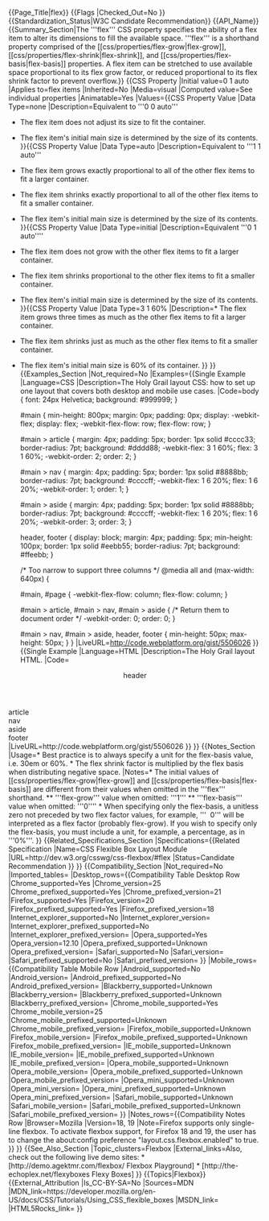{{Page_Title|flex}}
{{Flags
|Checked_Out=No
}}
{{Standardization_Status|W3C Candidate Recommendation}}
{{API_Name}}
{{Summary_Section|The '''flex''' CSS property specifies the ability of a flex item to alter its dimensions to fill the available space. '''flex''' is a shorthand property comprised of the [[css/properties/flex-grow|flex-grow]], [[css/properties/flex-shrink|flex-shrink]], and [[css/properties/flex-basis|flex-basis]] properties. A flex item can be stretched to use available space proportional to its flex grow factor, or reduced proportional to its flex shrink factor to prevent overflow.}}
{{CSS Property
|Initial value=0 1 auto
|Applies to=flex items
|Inherited=No
|Media=visual
|Computed value=See individual properties
|Animatable=Yes
|Values={{CSS Property Value
|Data Type=none
|Description=Equivalent to '''0 0 auto'''
* The flex item does not adjust its size to fit the container.
* The flex item's initial main size is determined by the size of its contents.
}}{{CSS Property Value
|Data Type=auto
|Description=Equivalent to '''1 1 auto'''
* The flex item grows exactly proportional to all of the other flex items to fit a larger container.
* The flex item shrinks exactly proportional to all of the other flex items to fit a smaller container.
* The flex item's initial main size is determined by the size of its contents.
}}{{CSS Property Value
|Data Type=initial
|Description=Equivalent '''0 1 auto''''
* The flex item does not grow with the other flex items to fit a larger container.
* The flex item shrinks proportional to the other flex items to fit a smaller container.
* The flex item's initial main size is determined by the size of its contents.
}}{{CSS Property Value
|Data Type=3 1 60%
|Description=* The flex item grows three times as much as the other flex items to fit a larger container.
* The flex item shrinks just as much as the other flex items to fit a smaller container.
* The flex item's initial main size is 60% of its container.
}}
}}
{{Examples_Section
|Not_required=No
|Examples={{Single Example
|Language=CSS
|Description=The Holy Grail layout CSS: how to set up one layout that covers both desktop and mobile use cases.
|Code=body {
   font: 24px Helvetica;
   background: #999999;
  }
 
  #main {
   min-height: 800px;
   margin: 0px;
   padding: 0px;
   display: -webkit-flex;
   display:         flex;
   -webkit-flex-flow: row;
           flex-flow: row;
   }
  
  #main > article {
   margin: 4px;
   padding: 5px;
   border: 1px solid #cccc33;
   border-radius: 7pt;
   background: #dddd88;
   -webkit-flex: 3 1 60%;
           flex: 3 1 60%;
   -webkit-order: 2;
           order: 2;
   }
   
  #main > nav {
   margin: 4px;
   padding: 5px;
   border: 1px solid #8888bb;
   border-radius: 7pt;
   background: #ccccff;
   -webkit-flex: 1 6 20%;
           flex: 1 6 20%;
   -webkit-order: 1;
           order: 1;
   }
   
  #main > aside {
   margin: 4px;
   padding: 5px;
   border: 1px solid #8888bb;
   border-radius: 7pt;
   background: #ccccff;
   -webkit-flex: 1 6 20%;
           flex: 1 6 20%;
   -webkit-order: 3;
           order: 3;
   }
  
  header, footer {
   display: block;
   margin: 4px;
   padding: 5px;
   min-height: 100px;
   border: 1px solid #eebb55;
   border-radius: 7pt;
   background: #ffeebb;
   }
  
  /* Too narrow to support three columns */
  @media all and (max-width: 640px) {
   
   #main, #page {
    -webkit-flex-flow: column;
            flex-flow: column;
   }
 
   #main > article, #main > nav, #main > aside {
    /* Return them to document order */
    -webkit-order: 0;
            order: 0;
   }
   
   #main > nav, #main > aside, header, footer {
    min-height: 50px;
    max-height: 50px;
   }
  }
|LiveURL=http://code.webplatform.org/gist/5506026
}}{{Single Example
|Language=HTML
|Description=The Holy Grail layout HTML.
|Code=<!DOCTYPE html>
<html lang="en">
  <head>
    <style>
    </style>
  </head>
  <body>
 <header>header</header>
 <div id='main'>
    <article>article</article>
    <nav>nav</nav>
    <aside>aside</aside>
 </div>
 <footer>footer</footer>
  </body>
</html>
|LiveURL=http://code.webplatform.org/gist/5506026
}}
}}
{{Notes_Section
|Usage=* Best practice is to always specify a unit for the flex-basis value, i.e. 30em or 60%.
* The flex shrink factor is multiplied by the flex basis when distributing negative space.
|Notes=* The initial values of [[css/properties/flex-grow|flex-grow]] and  [[css/properties/flex-basis|flex-basis]] are different from their values when omitted in the '''flex''' shorthand.
** '''flex-grow''' value when omitted: '''1'''
** '''flex-basis''' value when omitted: '''0''''
* When specifying only the flex-basis, a unitless zero not preceded by two flex factor values, for example, '''&nbsp;&nbsp;0''' will be interpreted as a flex factor (probably flex-grow). If you wish to specify only the flex-basis, you must include a unit, for example, a percentage, as in '''0%'''.
}}
{{Related_Specifications_Section
|Specifications={{Related Specification
|Name=CSS Flexible Box Layout Module
|URL=http://dev.w3.org/csswg/css-flexbox/#flex
|Status=Candidate Recommendation
}}
}}
{{Compatibility_Section
|Not_required=No
|Imported_tables=
|Desktop_rows={{Compatibility Table Desktop Row
|Chrome_supported=Yes
|Chrome_version=25
|Chrome_prefixed_supported=Yes
|Chrome_prefixed_version=21
|Firefox_supported=Yes
|Firefox_version=20
|Firefox_prefixed_supported=Yes
|Firefox_prefixed_version=18
|Internet_explorer_supported=No
|Internet_explorer_version=
|Internet_explorer_prefixed_supported=No
|Internet_explorer_prefixed_version=
|Opera_supported=Yes
|Opera_version=12.10
|Opera_prefixed_supported=Unknown
|Opera_prefixed_version=
|Safari_supported=No
|Safari_version=
|Safari_prefixed_supported=No
|Safari_prefixed_version=
}}
|Mobile_rows={{Compatibility Table Mobile Row
|Android_supported=No
|Android_version=
|Android_prefixed_supported=No
|Android_prefixed_version=
|Blackberry_supported=Unknown
|Blackberry_version=
|Blackberry_prefixed_supported=Unknown
|Blackberry_prefixed_version=
|Chrome_mobile_supported=Yes
|Chrome_mobile_version=25
|Chrome_mobile_prefixed_supported=Unknown
|Chrome_mobile_prefixed_version=
|Firefox_mobile_supported=Unknown
|Firefox_mobile_version=
|Firefox_mobile_prefixed_supported=Unknown
|Firefox_mobile_prefixed_version=
|IE_mobile_supported=Unknown
|IE_mobile_version=
|IE_mobile_prefixed_supported=Unknown
|IE_mobile_prefixed_version=
|Opera_mobile_supported=Unknown
|Opera_mobile_version=
|Opera_mobile_prefixed_supported=Unknown
|Opera_mobile_prefixed_version=
|Opera_mini_supported=Unknown
|Opera_mini_version=
|Opera_mini_prefixed_supported=Unknown
|Opera_mini_prefixed_version=
|Safari_mobile_supported=Unknown
|Safari_mobile_version=
|Safari_mobile_prefixed_supported=Unknown
|Safari_mobile_prefixed_version=
}}
|Notes_rows={{Compatibility Notes Row
|Browser=Mozilla
|Version=18, 19
|Note=Firefox supports only single-line flexbox. To activate flexbox support, for Firefox 18 and 19, the user has to change the about:config preference "layout.css.flexbox.enabled" to true.
}}
}}
{{See_Also_Section
|Topic_clusters=Flexbox
|External_links=Also, check out the following live demo sites:
* [http://demo.agektmr.com/flexbox/ Flexbox Playground]
* [http://the-echoplex.net/flexyboxes Flexy Boxes]
}}
{{Topics|Flexbox}}
{{External_Attribution
|Is_CC-BY-SA=No
|Sources=MDN
|MDN_link=https://developer.mozilla.org/en-US/docs/CSS/Tutorials/Using_CSS_flexible_boxes
|MSDN_link=
|HTML5Rocks_link=
}}